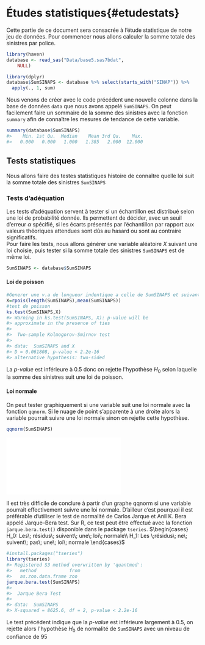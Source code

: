 # Études statistiques{#etudestats}

Cette partie de ce document sera consacrée à l’étude statistique de notre jeu de données.
Pour commencer nous allons calculer la somme totale des sinistres par police.

```r
library(haven)
database <- read_sas("Data/base5.sas7bdat", 
    NULL)
```


```r
library(dplyr)
database$SumSINAPS <- database %>% select(starts_with("SINAP")) %>% 
  apply(., 1, sum)
```
Nous venons de créer avec le code précédent une nouvelle colonne dans la base de données `data` que nous avons appelé  `SumSINAPS`.
On peut facilement faire un sommaire de la somme des sinistres avec la fonction `summary` afin de connaître les mesures de tendance de cette variable.

```r
summary(database$SumSINAPS)
#>    Min. 1st Qu.  Median    Mean 3rd Qu.    Max. 
#>   0.000   0.000   1.000   1.385   2.000  12.000
```

## Tests statistiques 
Nous allons faire des testes statistiques histoire de connaître quelle loi suit la somme totale des sinistres `SumSINAPS`

### Tests d’adéquation
Les tests d’adéquation servent à tester si un échantillon est distribué selon une loi
de probabilité donnée. Ils permettent de décider, avec un seuil d’erreur $\alpha$ spécifié, si les écarts présentés par l’échantillon par rapport aux valeurs théoriques attendues sont dûs au hasard ou sont au contraire significatifs.  
Pour faire les tests, nous allons générer une variable aléatoire $X$ suivant une loi choisie, puis tester si la somme totale des sinistres `SumSINAPS` est de même loi.

```r
SumSINAPS <- database$SumSINAPS
```

#### Loi de poisson

```r
#Generer une v.a de longueur indentique a celle de SumSINAPS et suivant la loi de poisson
X=rpois(length(SumSINAPS),mean(SumSINAPS))
#test de poisson
ks.test(SumSINAPS,X)
#> Warning in ks.test(SumSINAPS, X): p-value will be
#> approximate in the presence of ties
#> 
#> 	Two-sample Kolmogorov-Smirnov test
#> 
#> data:  SumSINAPS and X
#> D = 0.061808, p-value < 2.2e-16
#> alternative hypothesis: two-sided
```
La $p$-$value$ est inférieure à $0.5$ donc on rejette l'hypothèse $H_0$ selon laquelle la somme des sinistres suit une loi de poisson.

#### Loi normale
On peut tester graphiquement si une variable suit une loi normale avec la fonction `qqnorm`. Si le nuage de point s’apparente à une droite alors la variable pourrait suivre une loi normale sinon on rejette cette hypothèse.

```r
qqnorm(SumSINAPS)
```

![](01-intro_files/figure-latex/unnamed-chunk-6-1.pdf)<!-- --> 

Il est très difficile de conclure à partir d’un graphe qqnorm si une variable pourrait effectivement suivre une loi normale. D’ailleur c’est pourquoi il est préférable d’utiliser le test de normalité de Carlos Jarque et Anil K. Bera appelé Jarque–Bera test. Sur R, ce test peut être effectué avec la fonction `jarque.bera.test()` disponible dans le package `tseries`.
$\begin{cases}
    H_0: Les\; résidus\; suivent\; une\; loi\; normale\\
    H_1: Les \;résidus\; ne\; suivent\; pas\; une\; loi\; normale
\end{cases}$

```r
#install.packages("tseries")
library(tseries)
#> Registered S3 method overwritten by 'quantmod':
#>   method            from
#>   as.zoo.data.frame zoo
jarque.bera.test(SumSINAPS)
#> 
#> 	Jarque Bera Test
#> 
#> data:  SumSINAPS
#> X-squared = 8625.6, df = 2, p-value < 2.2e-16
```
Le test précédent indique que la $p$-$value$ est inférieure largement à $0.5$, on rejette alors l'hypothèse $H_0$ de normalité de `SumSINAPS` avec un niveau de confiance de $95%$



